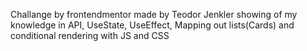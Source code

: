Challange by frontendmentor made by Teodor Jenkler showing of my knowledge in API, UseState, UseEffect, Mapping out lists(Cards) and conditional rendering with JS and CSS